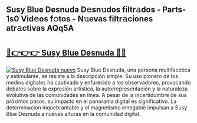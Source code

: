 ## Susy Blue Desnuda D𝚎sn𝚞dos filtr𝚊dos - Parts-1s0 Vid𝚎os f𝚘tos - N𝚞evas filtr𝚊ciones atr𝚊ctivas AQq5A

# <h2><a href="http://mb1luc.tromn.icu/?c=Susy+Blue+Desnuda">🔗👉👉👉 Susy Blue Desnuda 🔗🔗</a></h2>

[![Susy Blue Desnuda nuevo](https://i.imgur.com/pEAQMta.gif)](http://mb1luc.tromn.icu/?c=Susy+Blue+Desnuda)
Susy Blue Desnuda, una persona multifacética y estimulante, se resiste a la descripción simple. Su uso pionero de los medios digitales ha cautivado y enfurecido a los observadores, provocando debates sobre la expresión artística, la autorrepresentación y la naturaleza evolutiva de las comunidades en línea. A pesar de la incertidumbre de sus próximos pasos, su impacto en el panorama digital es significativo. La determinación inquebrantable y el magnetismo innegable impulsan a Susy Blue Desnuda a nuevas alturas en la comunidad digital.
